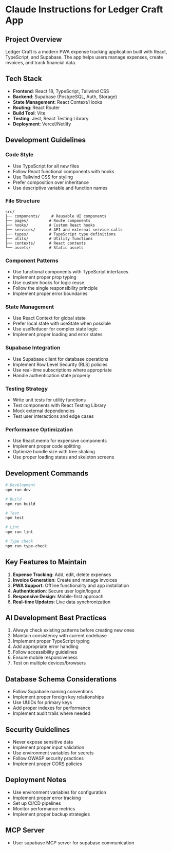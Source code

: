 # Claude Instructions for Ledger Craft App

## Project Overview
Ledger Craft is a modern PWA expense tracking application built with React, TypeScript, and Supabase. The app helps users manage expenses, create invoices, and track financial data.

## Tech Stack
- **Frontend**: React 18, TypeScript, Tailwind CSS
- **Backend**: Supabase (PostgreSQL, Auth, Storage)
- **State Management**: React Context/Hooks
- **Routing**: React Router
- **Build Tool**: Vite
- **Testing**: Jest, React Testing Library
- **Deployment**: Vercel/Netlify

## Development Guidelines

### Code Style
- Use TypeScript for all new files
- Follow React functional components with hooks
- Use Tailwind CSS for styling
- Prefer composition over inheritance
- Use descriptive variable and function names

### File Structure
```
src/
├── components/     # Reusable UI components
├── pages/         # Route components
├── hooks/         # Custom React hooks
├── services/      # API and external service calls
├── types/         # TypeScript type definitions
├── utils/         # Utility functions
├── contexts/      # React contexts
└── assets/        # Static assets
```

### Component Patterns
- Use functional components with TypeScript interfaces
- Implement proper prop typing
- Use custom hooks for logic reuse
- Follow the single responsibility principle
- Implement proper error boundaries

### State Management
- Use React Context for global state
- Prefer local state with useState when possible
- Use useReducer for complex state logic
- Implement proper loading and error states

### Supabase Integration
- Use Supabase client for database operations
- Implement Row Level Security (RLS) policies
- Use real-time subscriptions where appropriate
- Handle authentication state properly

### Testing Strategy
- Write unit tests for utility functions
- Test components with React Testing Library
- Mock external dependencies
- Test user interactions and edge cases

### Performance Optimization
- Use React.memo for expensive components
- Implement proper code splitting
- Optimize bundle size with tree shaking
- Use proper loading states and skeleton screens

## Development Commands
```bash
# Development
npm run dev

# Build
npm run build

# Test
npm test

# Lint
npm run lint

# Type check
npm run type-check
```

## Key Features to Maintain
1. **Expense Tracking**: Add, edit, delete expenses
2. **Invoice Generation**: Create and manage invoices
3. **PWA Support**: Offline functionality and app installation
4. **Authentication**: Secure user login/logout
5. **Responsive Design**: Mobile-first approach
6. **Real-time Updates**: Live data synchronization

## AI Development Best Practices
1. Always check existing patterns before creating new ones
2. Maintain consistency with current codebase
3. Implement proper TypeScript typing
4. Add appropriate error handling
5. Follow accessibility guidelines
6. Ensure mobile responsiveness
7. Test on multiple devices/browsers

## Database Schema Considerations
- Follow Supabase naming conventions
- Implement proper foreign key relationships
- Use UUIDs for primary keys
- Add proper indexes for performance
- Implement audit trails where needed

## Security Guidelines
- Never expose sensitive data
- Implement proper input validation
- Use environment variables for secrets
- Follow OWASP security practices
- Implement proper CORS policies

## Deployment Notes
- Use environment variables for configuration
- Implement proper error tracking
- Set up CI/CD pipelines
- Monitor performance metrics
- Implement proper backup strategies

## MCP Server
- User supabase MCP server for supabase communication